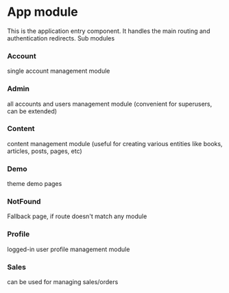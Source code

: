 # App module

This is the application entry component. It handles the main routing and authentication redirects.
Sub modules

### Account
single account management module

### Admin
all accounts and users management module (convenient for superusers, can be extended)

### Content
content management module (useful for creating various entities like books, articles, posts, pages, etc)

### Demo
theme demo pages

### NotFound
Fallback page, if route doesn't match any module

### Profile
logged-in user profile management module

### Sales
can be used for managing sales/orders
